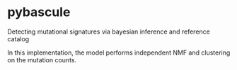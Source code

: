 # pybascule
Detecting mutational signatures via bayesian inference and reference catalog

In this implementation, the model performs independent NMF and clustering on the mutation counts.

